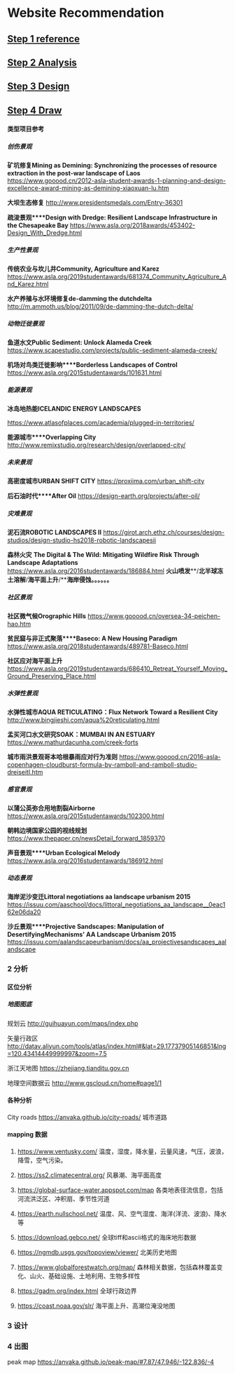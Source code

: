 # Website Recommendation

## [Step 1 reference](reference.md)

## [Step 2 Analysis](analysis.md)

## [Step 3 Design](design.md)

## [Step 4 Draw](draw.md)

#### 类型项目参考
##### 创伤景观
**矿坑修复Mining as Demining: Synchronizing the processes of resource extraction in the post-war landscape of Laos**
https://www.gooood.cn/2012-asla-student-awards-1-planning-and-design-excellence-award-mining-as-demining-xiaoxuan-lu.htm

**大坝生态修复**
http://www.presidentsmedals.com/Entry-36301

**疏浚景观****Design with Dredge: Resilient Landscape Infrastructure in the Chesapeake Bay**
https://www.asla.org/2018awards/453402-Design_With_Dredge.html

##### 生产性景观
**传统农业与坎儿井Community, Agriculture and Karez**
https://www.asla.org/2019studentawards/681374_Community_Agriculture_And_Karez.html

**水产养殖与水环境修复de-damming the dutchdelta**
http://m.ammoth.us/blog/2011/09/de-damming-the-dutch-delta/

##### 动物迁徙景观
**鱼道水文Public Sediment: Unlock Alameda Creek**
https://www.scapestudio.com/projects/public-sediment-alameda-creek/

**机场对鸟类迁徙影响****Borderless Landscapes of Control**
https://www.asla.org/2015studentawards/101631.html

##### 能源景观
**冰岛地热能ICELANDIC ENERGY LANDSCAPES**

https://www.atlasofplaces.com/academia/plugged-in-territories/

**能源城市****Overlapping City**
http://www.remixstudio.org/research/design/overlapped-city/

##### 未来景观
**高密度城市URBAN SHIFT CITY**
https://proxiima.com/urban_shift-city

**后石油时代****After Oil**
https://design-earth.org/projects/after-oil/

##### 灾难景观
**泥石流ROBOTIC LANDSCAPES II**
https://girot.arch.ethz.ch/courses/design-studios/design-studio-hs2018-robotic-landscapesii

**森林火灾**
**The Digital & The Wild: Mitigating Wildfire Risk Through Landscape Adaptations**
https://www.asla.org/2016studentawards/186884.html
**火山喷发****/****北半球冻土溶解****/****海平面上升****/****海岸侵蚀。。。。。。**

##### 社区景观
**社区微气候Orographic Hills**
https://www.gooood.cn/oversea-34-peichen-hao.htm

**贫民窟与非正式聚落****Baseco: A New Housing Paradigm**
https://www.asla.org/2018studentawards/489781-Baseco.html

**社区应对海平面上升**
https://www.asla.org/2019studentawards/686410_Retreat_Yourself_Moving_Ground_Preserving_Place.html

##### 水弹性景观
**水弹性城市AQUA RETICULATING：Flux Network Toward a Resilient City**
http://www.bingjieshi.com/aqua%20reticulating.html

**孟买河口水文研究SOAK：MUMBAI IN AN ESTUARY**
https://www.mathurdacunha.com/creek-forts

**城市雨洪景观哥本哈根暴雨应对行为准则**
https://www.gooood.cn/2016-asla-copenhagen-cloudburst-formula-by-ramboll-and-ramboll-studio-dreiseitl.htm

##### 感官景观
**以蒲公英弥合用地割裂Airborne**
https://www.asla.org/2015studentawards/102300.html

**朝韩边境国家公园的视线规划**
https://www.thepaper.cn/newsDetail_forward_1859370

**声音景观****Urban Ecological Melody**
https://www.asla.org/2016studentawards/186912.html

##### 动态景观
**海岸泥沙变迁Littoral negotiations aa landscape urbanism 2015** 
https://issuu.com/aaschool/docs/littoral_negotiations_aa_landscape__0eac162e06da20

**沙丘景观****Projective Sandscapes: Manipulation of DesertifyingMechanisms' AA Landscape Urbanism 2015** 
https://issuu.com/aalandscapeurbanism/docs/aa_projectivesandscapes_aalandscape

### 2 分析

#### 区位分析
##### 地图图底
规划云
http://guihuayun.com/maps/index.php

矢量行政区
http://datav.aliyun.com/tools/atlas/index.html#&lat=29.17737905146851&lng=120.43414449999997&zoom=7.5

浙江天地图
https://zhejiang.tianditu.gov.cn

地理空间数据云
http://www.gscloud.cn/home#page1/1

#### 各种分析

City roads
https://anvaka.github.io/city-roads/
城市道路

#### mapping 数据
1. https://www.ventusky.com/
温度，湿度，降水量，云量风速，气压，波浪，降雪，空气污染。

2. https://ss2.climatecentral.org/
风暴潮、海平面高度

3. https://global-surface-water.appspot.com/map
各类地表径流信息，包括河流洪泛区、冲积扇、季节性河道

4. https://earth.nullschool.net/
温度、风、空气湿度、海洋(洋流、波浪)、降水等
5. https://download.gebco.net/
全球tiff和ascii格式的海床地形数据
6. https://ngmdb.usgs.gov/topoview/viewer/
北美历史地图
7. https://www.globalforestwatch.org/map/
森林相关数据，包括森林覆盖变化、山火、基础设施、土地利用、生物多样性
8. https://gadm.org/index.html
全球行政边界
9. https://coast.noaa.gov/slr/
海平面上升、高潮位淹没地图



### 3 设计
### 4 出图
peak map
https://anvaka.github.io/peak-map/#7.87/47.946/-122.836/-4
